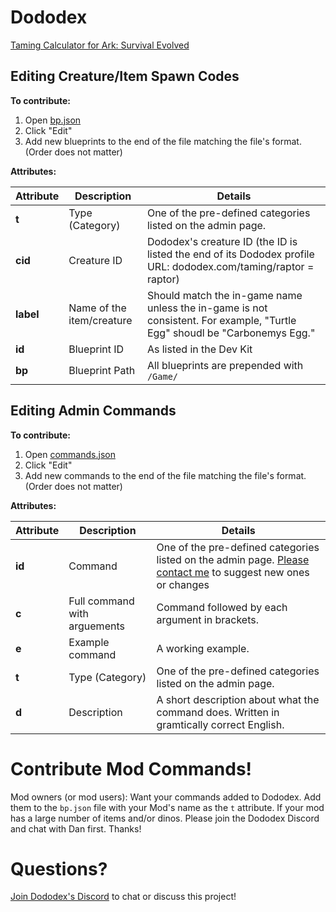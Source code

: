 # Dododex
<a href="http://www.dododex.com">Taming Calculator for Ark: Survival Evolved</a>

## Editing Creature/Item Spawn Codes

**To contribute:**

1. Open [bp.json](https://github.com/dododex/dododex/blob/master/bp.json)
2. Click "Edit"
3. Add new blueprints to the end of the file matching the file's format. (Order does not matter)

**Attributes:**

| Attribute | Description | Details |
| -- | -- | -- |
| **t** | Type (Category) | One of the pre-defined categories listed on the admin page. |
| **cid** | Creature ID | Dododex's creature ID (the ID is listed the end of its Dododex profile URL: dododex.com/taming/raptor = raptor) |
| **label** | Name of the item/creature | Should match the in-game name unless the in-game is not consistent. For example, "Turtle Egg" shoudl be "Carbonemys Egg." |
| **id** | Blueprint ID | As listed in the Dev Kit |
| **bp** | Blueprint Path | All blueprints are prepended with `/Game/` |

## Editing Admin Commands 

**To contribute:**

1. Open [commands.json](https://github.com/dododex/dododex/blob/master/commands.json)
2. Click "Edit"
3. Add new commands to the end of the file matching the file's format. (Order does not matter)

**Attributes:**

| Attribute | Description | Details |
| -- | -- | -- |
| **id** | Command | One of the pre-defined categories listed on the admin page. [Please contact me](https://discord.gg/KvmRSSV) to suggest new ones or changes |
| **c** | Full command with arguements | Command followed by each argument in brackets. |
| **e** | Example command | A working example. |
| **t** | Type (Category) | One of the pre-defined categories listed on the admin page.  |
| **d** | Description | A short description about what the command does. Written in gramtically correct English. |

# Contribute Mod Commands!
Mod owners (or mod users): Want your commands added to Dododex. Add them to the `bp.json` file with your Mod's name as the `t` attribute. If your mod has a large number of items and/or dinos. Please join the Dododex Discord and chat with Dan first. Thanks!

# Questions?

[Join Dododex's Discord](https://discord.gg/KvmRSSV) to chat or discuss this project!

